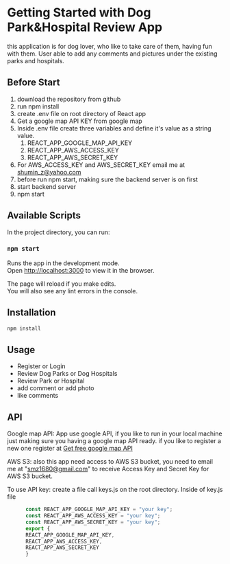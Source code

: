 # Getting Started with Dog Park&Hospital Review App
this application is for dog lover, who like to take care of them, having fun with them. User able to add any comments and pictures under the existing parks and hospitals. 

## Before Start
1. download the repository from github 
2. run npm install 
3. create .env file on root directory of React app
4. Get a google map API KEY from google map
5. Inside .env file create three variables and define it's value as a string value.
   1. REACT_APP_GOOGLE_MAP_API_KEY
   2. REACT_APP_AWS_ACCESS_KEY
   3. REACT_APP_AWS_SECRET_KEY
6. For AWS_ACCESS_KEY and AWS_SECRET_KEY email me at shumin_z@yahoo.com
7. before run npm start, making sure the backend server is on first
8. start backend server
9. npm start


## Available Scripts

In the project directory, you can run:

### `npm start`

Runs the app in the development mode.\
Open [http://localhost:3000](http://localhost:3000) to view it in the browser.

The page will reload if you make edits.\
You will also see any lint errors in the console.

## Installation
```bash
npm install
```

## Usage
- Register or Login
- Review Dog Parks or Dog Hospitals
- Review Park or Hospital
- add comment or add photo
- like comments


## API
Google map API:
   App use google API, if you like to run in your local machine just making sure you having a google map API ready.
   if you like to register a new one register at [Get free google map API](https://developers.google.com/maps/documentation/javascript/get-api-key)

AWS S3:
   also this app need access to AWS S3 bucket, you need to email me at "smz1680@gmail.com" to receive Access Key and Secret Key for AWS S3 bucket.

To use API key:
   create a file call keys.js on the root directory. Inside of key.js file
   ```javascript
         const REACT_APP_GOOGLE_MAP_API_KEY = "your key";
         const REACT_APP_AWS_ACCESS_KEY = "your key";
         const REACT_APP_AWS_SECRET_KEY = "your key";
         export {
         REACT_APP_GOOGLE_MAP_API_KEY,
         REACT_APP_AWS_ACCESS_KEY,
         REACT_APP_AWS_SECRET_KEY
         }
   ```






